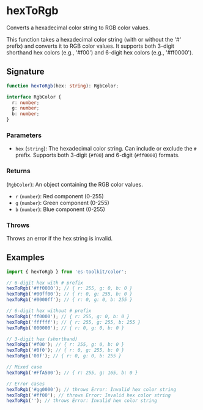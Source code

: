 # hexToRgb

Converts a hexadecimal color string to RGB color values.

This function takes a hexadecimal color string (with or without the '#' prefix) and converts it to RGB color values. It supports both 3-digit shorthand hex colors (e.g., '#f00') and 6-digit hex colors (e.g., '#ff0000').

## Signature

```typescript
function hexToRgb(hex: string): RgbColor;

interface RgbColor {
  r: number;
  g: number;
  b: number;
}
```

### Parameters

- `hex` (`string`): The hexadecimal color string. Can include or exclude the `#` prefix. Supports both 3-digit (`#f00`) and 6-digit (`#ff0000`) formats.

### Returns

(`RgbColor`): An object containing the RGB color values.

- `r` (`number`): Red component (0-255)
- `g` (`number`): Green component (0-255)
- `b` (`number`): Blue component (0-255)

### Throws

Throws an error if the hex string is invalid.

## Examples

```typescript
import { hexToRgb } from 'es-toolkit/color';

// 6-digit hex with # prefix
hexToRgb('#ff0000'); // { r: 255, g: 0, b: 0 }
hexToRgb('#00ff00'); // { r: 0, g: 255, b: 0 }
hexToRgb('#0000ff'); // { r: 0, g: 0, b: 255 }

// 6-digit hex without # prefix
hexToRgb('ff0000'); // { r: 255, g: 0, b: 0 }
hexToRgb('ffffff'); // { r: 255, g: 255, b: 255 }
hexToRgb('000000'); // { r: 0, g: 0, b: 0 }

// 3-digit hex (shorthand)
hexToRgb('#f00'); // { r: 255, g: 0, b: 0 }
hexToRgb('#0f0'); // { r: 0, g: 255, b: 0 }
hexToRgb('00f'); // { r: 0, g: 0, b: 255 }

// Mixed case
hexToRgb('#FfA500'); // { r: 255, g: 165, b: 0 }

// Error cases
hexToRgb('#gg0000'); // throws Error: Invalid hex color string
hexToRgb('#ff00'); // throws Error: Invalid hex color string
hexToRgb(''); // throws Error: Invalid hex color string
```
